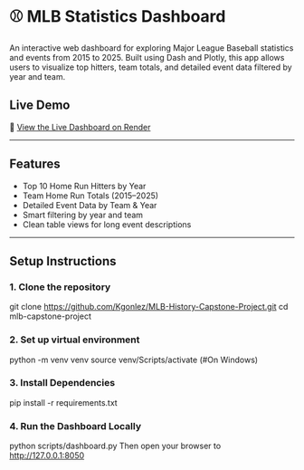 # ⚾ MLB Statistics Dashboard

An interactive web dashboard for exploring Major League Baseball statistics and events from 2015 to 2025. Built using Dash and Plotly, this app allows users to visualize top hitters, team totals, and detailed event data filtered by year and team.

## Live Demo

🔗 [View the Live Dashboard on Render](https://your-render-link.onrender.com)

---

## Features

- Top 10 Home Run Hitters by Year
- Team Home Run Totals (2015–2025)
- Detailed Event Data by Team & Year
- Smart filtering by year and team
- Clean table views for long event descriptions

---

## Setup Instructions

### 1. Clone the repository

git clone https://github.com/Kgonlez/MLB-History-Capstone-Project.git
cd mlb-capstone-project

### 2. Set up virtual environment

python -m venv venv
source venv/Scripts/activate (#On Windows)

### 3. Install Dependencies 

pip install -r requirements.txt

### 4. Run the Dashboard Locally

python scripts/dashboard.py
Then open your browser to http://127.0.0.1:8050